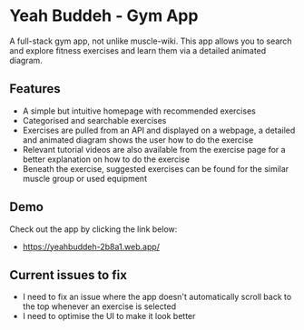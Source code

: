 # Yeah Buddeh - Gym App
A full-stack gym app, not unlike muscle-wiki. This app allows you to search and explore fitness exercises and learn them via a detailed animated diagram.
## Features

- A simple but intuitive homepage with recommended exercises
- Categorised and searchable exercises 
- Exercises are pulled from an API and displayed on a webpage, a detailed and animated diagram shows the user how to do the exercise
- Relevant tutorial videos are also available from the exercise page for a better explanation on how to do the exercise
- Beneath the exercise, suggested exercises can be found for the similar muscle group or used equipment

## Demo

Check out the app by clicking the link below:
- https://yeahbuddeh-2b8a1.web.app/
## Current issues to fix
- I need to fix an issue where the app doesn't automatically scroll back to the top whenever an exercise is selected
- I need to optimise the UI to make it look better
